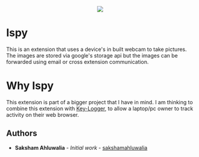 <div align="center">
  <img src ="https://sites.google.com/site/riptechsite1001/_/rsrc/1465414302805/home/google-chrome-banner.png" />
</div>

# Ispy
This is an extension that uses a device's in built webcam to take pictures. The images are stored via google's storage api but the images can be forwarded using email or cross extension communication.

# Why Ispy
This extension is part of a bigger project that I have in mind. I am thinking to combine this extension with [Key-Logger](https://github.com/sakshamahluwalia/Key-Logger), to allow a laptop/pc owner to track activity on their web browser.

## Authors

* **Saksham Ahluwalia** - *Initial work* - [sakshamahluwalia](https://github.com/sakshamahluwalia)
